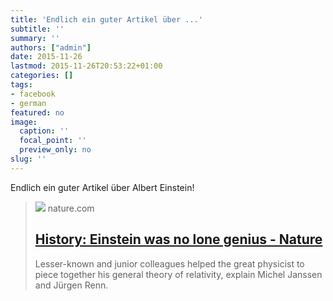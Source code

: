 ```yaml
---
title: 'Endlich ein guter Artikel über ...'
subtitle: ''
summary: ''
authors: ["admin"]
date: 2015-11-26
lastmod: 2015-11-26T20:53:22+01:00
categories: []
tags:
- facebook
- german
featured: no
image:
  caption: ''
  focal_point: ''
  preview_only: no
slug: ''
---
```

Endlich ein guter Artikel über Albert Einstein!
> [![](https://media.springernature.com/m685/springer-static/image/art%3A10.1038%2F527298a/MediaObjects/41586_2015_Article_BF527298a_Figa_HTML.jpg)](http://www.nature.com/news/history-einstein-was-no-lone-genius-1.18793)
> nature.com
> ## [History: Einstein was no lone genius - Nature](http://www.nature.com/news/history-einstein-was-no-lone-genius-1.18793)
>
>Lesser-known and junior colleagues helped the great physicist to piece together his general theory of relativity, explain Michel Janssen and Jürgen Renn.


